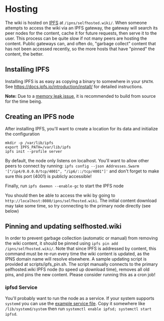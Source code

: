 # Hosting

The wiki is hosted on [IPFS](https://ipfs.io) at `/ipns/selfhosted.wiki/`. When someone attempts to access the wiki via an IPFS gateway, the gateway will search its peer nodes for the content, cache it for future requests, then serve it to the user. This process can be quite slow if not many peers are hosting the content. Public gateways can, and often do,  "garbage collect" content that has not been accessed recently, so the more hosts that have "pinned" the content, the better.

## Installing IPFS

Installing IPFS is as easy as copying a binary to somewhere in your `$PATH`. See https://docs.ipfs.io/introduction/install/ for detailed instructions.

**Note:** Due to a [memory leak issue](https://github.com/ipfs/go-ipfs/issues/3532), it is recommended to build from source for the time being.

## Creating an IPFS node

After installing IPFS, you'll want to create a location for its data and initialize the configuration

```
mkdir -p /var/lib/ipfs
export IPFS_PATH=/var/lib/ipfs
ipfs init --profile server
```

By default, the node only listens on localhost. You'll want to allow other peers to connect by running:
`ipfs config --json Addresses.Swarm '["/ip4/0.0.0.0/tcp/4001", "/ip6/::/tcp/4001"]'`
and don't forget to make sure this port (4001) is publicly accessible!

Finally, run `ipfs daemon --enable-gc` to start the IPFS node

You should then be able to access the wiki by going to `http://localhost:8080/ipns/selfhosted.wiki`. The initial content download may take some time, so try connecting to the primary node directly (see below)

## Pinning and updating selfhosted.wiki

In order to prevent garbage collection (automatic or manual) from removing the wiki content, it should be pinned using `ipfs pin add /ipns/selfhosted.wiki/`. Note that since IPFS is addressed by content, this command must be re-run every time the wiki content is updated, as the IPNS domain name will resolve elsewhere. A sample updating script is provided at scripts/ipfs_pin.sh. The script manually connects to the primary selfhosted.wiki IPFS node (to speed up download time), removes all old pins, and pins the new content. Please consider running this as a cron job!

### ipfsd Service

You'll probably want to run the node as a service. If your system supports `systemd` you can use the [example service file](scripts/ipfsd.service).
Copy it somewhere like `/lib/systemd/system` then run `systemctl enable ipfsd; systemctl start ipfsd`.
